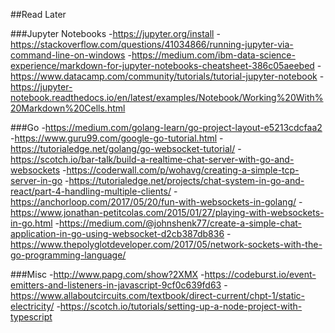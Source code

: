 ##Read Later

###Jupyter Notebooks
-https://jupyter.org/install
-https://stackoverflow.com/questions/41034866/running-jupyter-via-command-line-on-windows
-https://medium.com/ibm-data-science-experience/markdown-for-jupyter-notebooks-cheatsheet-386c05aeebed
-https://www.datacamp.com/community/tutorials/tutorial-jupyter-notebook
-https://jupyter-notebook.readthedocs.io/en/latest/examples/Notebook/Working%20With%20Markdown%20Cells.html

###Go
-https://medium.com/golang-learn/go-project-layout-e5213cdcfaa2
-https://www.guru99.com/google-go-tutorial.html
-https://tutorialedge.net/golang/go-websocket-tutorial/
-https://scotch.io/bar-talk/build-a-realtime-chat-server-with-go-and-websockets
-https://coderwall.com/p/wohavg/creating-a-simple-tcp-server-in-go
-https://tutorialedge.net/projects/chat-system-in-go-and-react/part-4-handling-multiple-clients/
-https://anchorloop.com/2017/05/20/fun-with-websockets-in-golang/
-https://www.jonathan-petitcolas.com/2015/01/27/playing-with-websockets-in-go.html
-https://medium.com/@johnshenk77/create-a-simple-chat-application-in-go-using-websocket-d2cb387db836
-https://www.thepolyglotdeveloper.com/2017/05/network-sockets-with-the-go-programming-language/

###Misc
-http://www.papg.com/show?2XMX
-https://codeburst.io/event-emitters-and-listeners-in-javascript-9cf0c639fd63
-https://www.allaboutcircuits.com/textbook/direct-current/chpt-1/static-electricity/
-https://scotch.io/tutorials/setting-up-a-node-project-with-typescript